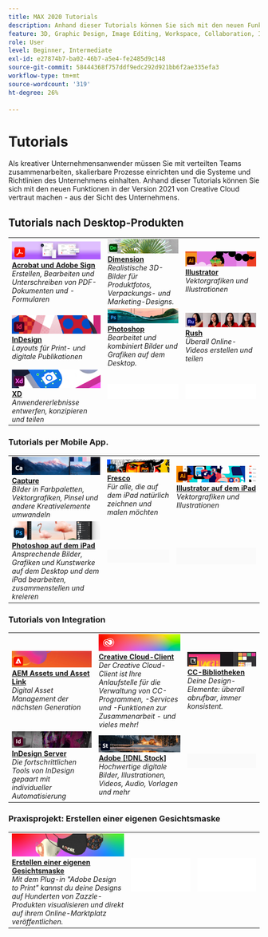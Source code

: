 ```yaml
---
title: MAX 2020 Tutorials
description: Anhand dieser Tutorials können Sie sich mit den neuen Funktionen in der Version 2021 von Creative Cloud vertraut machen - aus der Sicht des Unternehmens.
feature: 3D, Graphic Design, Image Editing, Workspace, Collaboration, Integrations, Workflow
role: User
level: Beginner, Intermediate
exl-id: e27874b7-ba02-46b7-a5e4-fe2485d9c148
source-git-commit: 58444368f757ddf9edc292d921bb6f2ae335efa3
workflow-type: tm+mt
source-wordcount: '319'
ht-degree: 26%

---
```


# Tutorials

Als kreativer Unternehmensanwender müssen Sie mit verteilten Teams zusammenarbeiten, skalierbare Prozesse einrichten und die Systeme und Richtlinien des Unternehmens einhalten. Anhand dieser Tutorials können Sie sich mit den neuen Funktionen in der Version 2021 von Creative Cloud vertraut machen - aus der Sicht des Unternehmens.

## Tutorials nach Desktop-Produkten

<table style="table-layout:fixed">
<tr>
 <td>
    <a href="acrobat-sign.md">
      <img alt="Acrobat und Adobe Sign" src="../assets/DC.jpg" />
    </a>
    <div>
    <a href="acrobat-sign.md"><strong>Acrobat und Adobe Sign</strong></a>
    </div>
    <em>Erstellen, Bearbeiten und Unterschreiben von PDF-Dokumenten und -Formularen</em>
    <br>
  </td>
  <td>
    <a href="dimension.md">
      <img alt="Dimension" src="../assets/Dimenio.jpg" />
    </a>
    <div>
    <a href="dimension.md"><strong>Dimension</strong></a>
    </div>
    <em>Realistische 3D-Bilder für Produktfotos, Verpackungs- und Marketing-Designs.</em>
    <br>
  </td>
  <td>
    <a href="illustrator.md">
      <img alt="Illustrator" src="../assets/Illustrator.jpg" />
    </a>
    <div>
    <a href="illustrator.md"><strong>Illustrator</strong></a>
    </div>
    <em>Vektorgrafiken und Illustrationen</em>
    <br>
  </td>
</tr>
<tr>
 <td>
    <a href="indesign.md">
      <img alt="InDesign" src="../assets/InDesign.jpg" />
    </a>
    <div>
    <a href="indesign.md"><strong>InDesign</strong></a>
    </div>
    <em>Layouts für Print- und digitale Publikationen</em>
    <br>
  </td>
  <td>
    <a href="photoshop.md">
      <img alt="Photoshop" src="../assets/Photoshop.jpg" />
    </a>
    <div>
    <a href="photoshop.md"><strong>Photoshop</strong></a>
    </div>
    <em>Bearbeitet und kombiniert Bilder und Grafiken auf dem Desktop.</em>
    <br>
  </td>
  <td>
    <a href="rush.md">
      <img alt="Rush" src="../assets/Rush.jpg" />
    </a>
    <div>
    <a href="rush.md"><strong>Rush</strong></a>
    </div>
    <em>Überall Online-Videos erstellen und teilen</em>
    <br>
  </td>
</tr>
<tr>
 <td>
    <a href="xd.md">
      <img alt="XD" src="../assets/XD.jpg" />
    </a>
    <div>
    <a href="xd.md"><strong>XD</strong></a>
    </div>
    <em>Anwendererlebnisse entwerfen, konzipieren und teilen</em>
    <br>
  </td>
  <td>
    <img alt="Spacer" src="../assets/WhiteBanner_Spacer.png" />
    <div>
    <br>
  </td>
  <td>
    <img alt="Spacer" src="../assets/WhiteBanner_Spacer.png" />
    <div>
    <br>
  </td>
</tr>
</table>

### Tutorials per Mobile App.

<table style="table-layout:fixed">
<tr>
 <td>
    <a href="capture.md">
      <img alt="Capture" src="../assets/Capture.jpg" />
    </a>
    <div>
    <a href="capture.md"><strong>Capture</strong></a>
    </div>
    <em>Bilder in Farbpaletten, Vektorgrafiken, Pinsel und andere Kreativelemente umwandeln</em>
    <br>
  </td>
  <td>
    <a href="fresco.md">
      <img alt="Fresco" src="../assets/Fresco.jpg" />
    </a>
    <div>
    <a href="fresco.md"><strong>Fresco</strong></a>
    </div>
    <em>Für alle, die auf dem iPad natürlich zeichnen und malen möchten</em>
    <br>
  </td>
  <td>
    <a href="illustratoripad.md">
      <img alt="Illustrator auf dem iPad" src="../assets/AIoniPad.jpg" />
    </a>
    <div>
    <a href="illustratoripad.md"><strong>Illustrator auf dem iPad</strong></a>
    </div>
    <em>Vektorgrafiken und Illustrationen</em>
    <br>
  </td>
</tr>
<tr>
 <td>
    <a href="photoshopipad.md">
      <img alt="Photoshop auf dem iPad" src="../assets/PSoniPad.jpg" />
    </a>
    <div>
    <a href="photoshopipad.md"><strong>Photoshop auf dem iPad</strong></a>
    </div>
    <em>Ansprechende Bilder, Grafiken und Kunstwerke auf dem Desktop und dem iPad bearbeiten, zusammenstellen und kreieren</em>
    <br>
  </td>
  <td>
    <img alt="Spacer" src="../assets/GrayBanner_Spacer.png" />
    <div>
    <br>
  </td>
  <td>
    <img alt="Spacer" src="../assets/GrayBanner_Spacer.png" />
    <div>
    <br>
  </td>
</tr>
</table>

### Tutorials von Integration

<table style="table-layout:fixed">
<tr>
 <td>
    <a href="aem.md">
      <img alt="AEM Assets und Asset Link" src="../assets/AEM.jpg" />
    </a>
    <div>
    <a href="aem.md"><strong>AEM Assets und Asset Link</strong></a>
    </div>
    <em>Digital Asset Management der nächsten Generation</em>
    <br>
  </td>
  <td>
    <a href="creativeclouddesktopapp.md">
      <img alt="Creative Cloud-Client" src="../assets/CCDA.jpg" />
    </a>
    <div>
    <a href="creativeclouddesktopapp.md"><strong>Creative Cloud-Client</strong></a>
    </div>
    <em>Der Creative Cloud-Client ist Ihre Anlaufstelle für die Verwaltung von CC-Programmen, -Services und -Funktionen zur Zusammenarbeit - und vieles mehr!</em>
    <br>
  </td>
  <td>
    <a href="cclibraries.md">
      <img alt="CC-Bibliotheken" src="../assets/CCLibs.jpg" />
    </a>
    <div>
    <a href="cclibraries.md"><strong>CC-Bibliotheken</strong></a>
    </div>
    <em>Deine Design-Elemente: überall abrufbar, immer konsistent.</em>
    <br>
  </td>
</tr>
<tr>
<td>
    <a href="indesignserver.md">
      <img alt="InDesign Server" src="../assets/InDesignServer.jpg" />
    </a>
    <div>
    <a href="indesignserver.md"><strong>InDesign Server</strong></a>
    </div>
    <em>Die fortschrittlichen Tools von InDesign gepaart mit individueller Automatisierung</em>
    <br>
  </td>
 <td>
    <a href="stock.md">
      <img alt="Adobe Stock" src="../assets/Stock.jpg" />
    </a>
    <div>
    <a href="stock.md"><strong>Adobe [!DNL Stock]</strong></a>
    </div>
    <em>Hochwertige digitale Bilder, Illustrationen, Videos, Audio, Vorlagen und mehr</em>
    <br>
  </td>
  <td>
    <img alt="Spacer" src="../assets/GrayBanner_Spacer.png" />
    <div>
    <br>
  </td>
</tr>
</table>

### Praxisprojekt: Erstellen einer eigenen Gesichtsmaske

<table style="table-layout:fixed">
<tr>
 <td>
    <a href="handsonproject.md">
      <img alt="Erstellen einer eigenen Gesichtsmaske" src="../assets/faceMaskSplash.jpg" />
    </a>
    <div>
    <a href="handsonproject.md"><strong>Erstellen einer eigenen Gesichtsmaske</strong></a>
    </div>
    <em>Mit dem Plug-in "Adobe Design to Print" kannst du deine Designs auf Hunderten von Zazzle-Produkten visualisieren und direkt auf ihrem Online-Marktplatz veröffentlichen.</em>
    <br>
  </td>
  <td>
    <img alt="Spacer" src="../assets/Whitespacer.png" />
    <div>
    <br>
  </td>
  <td>
    <img alt="Spacer" src="../assets/Whitespacer.png" />
    <div>
    <br>
  </td>
</tr>
</table>

